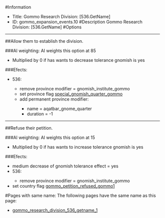 #Information
 - Title: Gommo Research Division: [536.GetName]
 - ID: gommo_expansion_events.10
#Description
Gommo Research Division: [536.GetName]
#Options

___
##Allow them to establish the division.

###AI weighting:
AI weights this option at 85
 - Multiplied by 0 if has wants to decrease tolerance gnomish is yes


###Efects:<ul><li>536:</li><ul><li>remove province modifier = gnomish_institute_gommo</li><li>set province flag [special_gnomish_quarter_gommo](../flags/special_gnomish_quarter_gommo.md)</li><li>add permanent province modifier:</li><ul><li>name = aqatbar_gnome_quarter</li><li>duration = -1</li></ul></ul></ul>

___
##Refuse their petition.

###AI weighting:
AI weights this option at 15
 - Multiplied by 0 if has wants to increase tolerance gnomish is yes


###Efects:<ul><li>medium decrease of gnomish tolerance effect = yes</li><li>536:</li><ul><li>remove province modifier = gnomish_institute_gommo</li></ul><li>set country flag [gommo_petition_refused_gommo1](../flags/gommo_petition_refused_gommo1.md)</li></ul>


#Pages with same name:
The following pages have the same name as this page:
 - [gommo_research_division_536_getname_1](gommo_research_division_536_getname_1.md)
